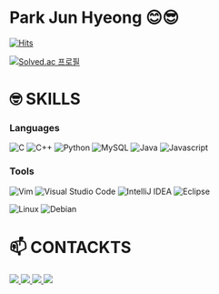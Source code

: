 # Park Jun Hyeong 😊😎

[![Hits](https://hits.seeyoufarm.com/api/count/incr/badge.svg?url=https%3A%2F%2Fgithub.com%2Fiamjunhyeong&count_bg=%23817AFC&title_bg=%239A00B6&icon=&icon_color=%23FFFBFB&title=hits&edge_flat=false)](https://hits.seeyoufarm.com)

[![Solved.ac
프로필](http://mazassumnida.wtf/api/v2/generate_badge?boj=refill447)](https://solved.ac/refill447)

# 🤓 SKILLS
### Languages

![C](https://img.shields.io/badge/C-A8B9CC.svg?&style=for-the-badge&logo=C&logoColor=white)
![C++](https://img.shields.io/badge/C++-00599C.svg?&style=for-the-badge&logo=cplusplus&logoColor=white)
![Python](https://img.shields.io/badge/Python-3776AB.svg?&style=for-the-badge&logo=Python&logoColor=white)
![MySQL](https://img.shields.io/badge/mysql-4479A1.svg?&style=for-the-badge&logo=mysql&logoColor=white)
![Java](https://img.shields.io/badge/java-DD0700.svg?&style=for-the-badge&logo=java&logoColor=white)
![Javascript](https://img.shields.io/badge/Javascript-F7DF1E.svg?&style=for-the-badge&logo=javascript&logoColor=white)



### Tools

![Vim](https://img.shields.io/badge/vim-019733.svg?&style=for-the-badge&logo=vim&logoColor=white)
![Visual Studio Code](https://img.shields.io/badge/Visual%20Studio%20Code-007ACC.svg?&style=for-the-badge&logo=Visual%20Studio%20Code&logoColor=white)
![IntelliJ IDEA](https://img.shields.io/badge/intellijidea-000000.svg?&style=for-the-badge&logo=intellijidea&logoColor=white)
![Eclipse](https://img.shields.io/badge/Eclipse-2C2255.svg?&style=for-the-badge&logo=Eclipse&logoColor=white)

![Linux](https://img.shields.io/badge/linux-FCC624.svg?&style=for-the-badge&logo=linux&loColor=white)
![Debian](https://img.shields.io/badge/debian-A81D33.svg?&style=for-the-badge&logo=debian&loColor=white)

# 📫 CONTACKTS
<div>
    <a href="https://www.notion.so/34a474d9d56a420c99ffbd74c8f0a77e?v=f8488adc1d2c43df985ea2bb334d9115">
        <img src="https://img.shields.io/badge/Notion-9999FF?style=for-the-badge&logo=Notion&logoColor=white"> 
    </a>
    <a href="https://velog.io/@dodo447/posts">
        <img src="https://img.shields.io/badge/velog-20C997?style=for-the-badge&logo=velog&logoColor=white"> 
    </a>
    <a href="https://github.com/iamjunhyeong">
        <img src="https://img.shields.io/badge/GitHub-181717?style=for-the-badge&logo=github&logoColor=white"> 
    </a>
    <a href="dddodo447@gmail.com">
        <img src="https://img.shields.io/badge/Gmail-EA4335.svg?&style=for-the-badge&logo=Gmail&logoColor=white"> 
    </a>
</div>
  
